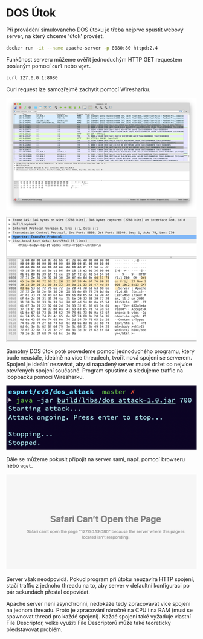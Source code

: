 # DOS Útok

Při provádění simulovaného DOS útoku je třeba nejprve spustit webový server, na který chceme 'útok' provést.

```bash
docker run -it --name apache-server -p 8080:80 httpd:2.4
```

Funkčnost serveru můžeme ověřit jednoduchým HTTP GET requestem poslaným pomocí `curl` nebo `wget`.

```bash
curl 127.0.0.1:8080
```

Curl request lze samozřejmě zachytit pomocí Wiresharku.

![Curl Request](./curl_request.png)

![Request Detail](./packet_detail.png)

Samotný DOS útok poté provedeme pomocí jednoduchého programu, který bude neustále, ideálně na více threadech, tvořit nová spojení se serverem. Spojení je ideální nezavírat, aby si napadený server musel držet co nejvíce otevřených spojení současně. Program spustíme a sledujeme traffic na loopbacku pomocí Wiresharku. 

![Attack Started](./dos_started.png)

Dále se můžeme pokusit připojit na server sami, např. pomocí browseru nebo `wget`. 

![Server doesn't respond](./page_unresponsive.png)

Server však neodpovídá. Pokud program při útoku neuzavírá HTTP spojení, stačí traffic z jednoho threadu na to, aby server v defaultní konfiguraci po pár sekundách přestal odpovídat.

Apache server není asynchronní, nedokáže tedy zpracovávat více spojení na jednom threadu. Proto je zpracování náročné na CPU i na RAM (musí se spawnovat thread pro každé spojení). Každé spojení také vyžaduje vlastní File Descriptor, velké využití File Descriptorů může také teoreticky představovat problém.

